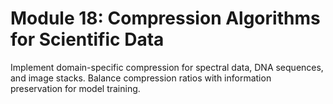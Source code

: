 # **Module 18: Compression Algorithms for Scientific Data**

Implement domain-specific compression for spectral data, DNA sequences, and image stacks. Balance compression ratios with information preservation for model training.